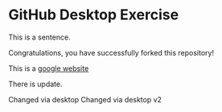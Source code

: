 # GitHub Desktop Exercise

This is a sentence.

Congratulations, you have successfully forked this repository!

This is a [google website](https://www.google.com)

There is update.

Changed via desktop
Changed via desktop v2